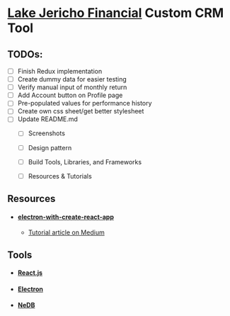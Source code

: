# [Lake Jericho Financial](http://lakejericho.com/ "Lake Jericho Homepage") Custom CRM Tool

## TODOs:
- [ ] Finish Redux implementation
- [ ] Create dummy data for easier testing
- [ ] Verify manual input of monthly return
- [ ] Add Account button on Profile page
- [ ] Pre-populated values for performance history
- [ ] Create own css sheet/get better stylesheet
- [ ] Update README.md
  - [ ] Screenshots
  - [ ] Design pattern
  - [ ] Build Tools, Libraries, and Frameworks
  - [ ] Resources & Tutorials


## Resources
- #### [electron-with-create-react-app](https://github.com/csepulv/electron-with-create-react-app "Github Repository")
  - [Tutorial article on Medium](https://medium.freecodecamp.com/building-an-electron-application-with-create-react-app-97945861647c#.ze6c9qin1 "Medium Tutorial")


## Tools
- #### [React.js](https://github.com/facebook/react)
- #### [Electron](https://github.com/electron/electron)
- #### [NeDB](https://github.com/louischatriot/nedb)
